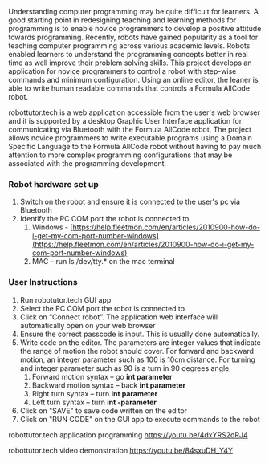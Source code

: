 Understanding computer programming may be quite difficult for learners. A good starting point in redesigning teaching and learning methods for programming is to enable novice programmers to develop a positive attitude towards programming. Recently, robots have gained popularity as a tool for teaching computer programming across various academic levels. Robots enabled learners to understand the programming concepts better in real time as well improve their problem solving skills. This project develops an application for novice programmers to control a robot with step-wise commands and minimum configuration. Using an online editor, the leaner is able to write human readable commands that controls a Formula AllCode robot. 

robottutor.tech is a web application accessible from the user's web browser and it is supported by a desktop Graphic User Interface application for communicating via Bluetooth with the Formula AllCode robot. The project allows novice programmers to write executable programs using a Domain Specific Language to the Formula AllCode robot without having to pay much attention to more complex programming configurations that may be associated with the programming development.

### Robot hardware set up
1.  Switch on the robot and ensure it is connected to the user's pc via Bluetooth
2.  Identify the PC COM port the robot is connected to
	1.  Windows - [https://help.fleetmon.com/en/articles/2010900-how-do-i-get-my-com-port-number-windows](https://help.fleetmon.com/en/articles/2010900-how-do-i-get-my-com-port-number-windows)
	2.  MAC – run ls /dev/tty.* on the mac terminal
	
### User Instructions
1.  Run robotutor.tech  GUI app
2.  Select the PC COM port the robot is connected to
3.  Click on “Connect robot”. The application web interface will automatically open on your web browser
4.  Ensure the correct passcode is input. This is usually done automatically.
5.  Write code on the editor. The parameters are integer values that indicate the range of motion the robot should cover. For forward and backward motion, an integer parameter such as 100 is 10cm distance. For turning and integer parameter such as 90 is a turn in 90 degrees angle,
	1.  Forward motion syntax – go **int parameter**
	2.  Backward motion syntax – back **int parameter**
	3.  Right turn syntax – turn **int parameter**
	4. Left turn syntax – turn **int -parameter**
6. Click on "SAVE" to save code written on the editor
7. Click on "RUN CODE" on the GUI app  to execute commands to the robot

robottutor.tech application programming  https://youtu.be/4dxYRS2dRJ4
    
robottutor.tech video demonstration  https://youtu.be/84sxuDH_Y4Y
